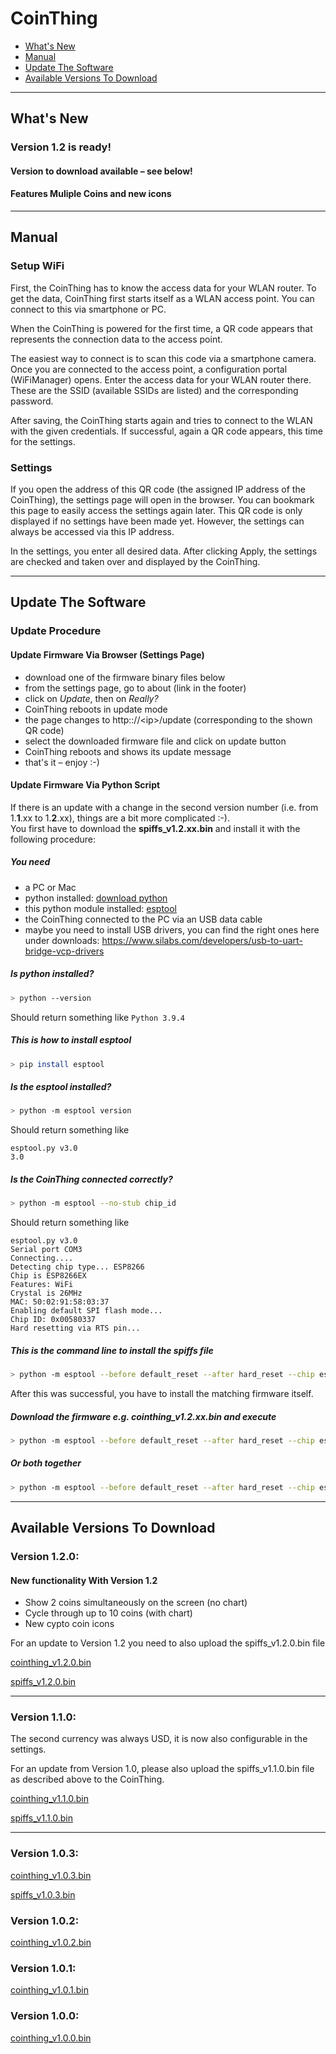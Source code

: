 # CoinThing

- [What's New](#whats-new)
- [Manual](#manual)
- [Update The Software](#update-the-software)
- [Available Versions To Download](#available-versions-to-download)

-------

## What's New

### Version 1.2 is ready!

#### Version to download available &ndash; see below!

#### Features Muliple Coins and new icons

-------

## Manual
### Setup WiFi
First, the CoinThing has to know the access data for your WLAN router.
To get the data, CoinThing first starts itself as a WLAN access point. You can connect to this via smartphone or PC.

When the CoinThing is powered for the first time, a QR code appears that represents the connection data to the access point.

The easiest way to connect is to scan this code via a smartphone camera. Once you are connected to the access point, a configuration portal (WiFiManager) opens. Enter the access data for your WLAN router there. These are the SSID (available SSIDs are listed) and the corresponding password.

After saving, the CoinThing starts again and tries to connect to the WLAN with the given credentials. If successful, again a QR code appears, this time for the settings.

### Settings
If you open the address of this QR code (the assigned IP address of the CoinThing), the settings page will open in the browser. 
You can bookmark this page to easily access the settings again later.
This QR code is only displayed if no settings have been made yet. However, the settings can always be accessed via this IP address.

In the settings, you enter all desired data. After clicking Apply, the settings are checked and taken over and displayed by the CoinThing.

-------

## Update The Software
### Update Procedure
#### Update Firmware Via Browser (Settings Page)
- download one of the firmware binary files below
- from the settings page, go to about (link in the footer)
- click on _Update_, then on _Really?_
- CoinThing reboots in update mode
- the page changes to http:://&lt;ip&gt;/update (corresponding to the shown QR code)
- select the downloaded firmware file and click on update button
- CoinThing reboots and shows its update message
- that's it – enjoy :-)

#### Update Firmware Via Python Script
If there is an update with a change in the second version number (i.e. from 1.__1__.xx to 1.__2__.xx), things are a bit more complicated :-).<br>
You first have to download the __spiffs_v1.2.xx.bin__ and install it with the following procedure:

##### You need
- a PC or Mac
- python installed: [download python](https://www.python.org/downloads/)
- this python module installed: [esptool](https://github.com/espressif/esptool)
- the CoinThing connected to the PC via an USB data cable
- maybe you need to install USB drivers, you can find the right ones here under downloads: <https://www.silabs.com/developers/usb-to-uart-bridge-vcp-drivers>

##### Is python installed?
```bash
> python --version
```
Should return something like ```Python 3.9.4```

##### This is how to install esptool
```bash
> pip install esptool
```

##### Is the esptool installed?
```bash
> python -m esptool version
```
Should return something like
```
esptool.py v3.0
3.0
```

##### Is the CoinThing connected correctly?
```bash
> python -m esptool --no-stub chip_id
```
Should return something like
```
esptool.py v3.0
Serial port COM3
Connecting....
Detecting chip type... ESP8266
Chip is ESP8266EX
Features: WiFi
Crystal is 26MHz
MAC: 50:02:91:58:03:37
Enabling default SPI flash mode...
Chip ID: 0x00580337
Hard resetting via RTS pin...
```


##### This is the command line to install the spiffs file
```bash
> python -m esptool --before default_reset --after hard_reset --chip esp8266 --baud 460800 write_flash 0x200000 <path_to_download>/spiffs_v1.2.xx.bin
```

After this was successful, you have to install the matching firmware itself.<br>

##### Download the firmware e.g. __cointhing_v1.2.xx.bin__ and execute
```bash
> python -m esptool --before default_reset --after hard_reset --chip esp8266 --baud 460800 write_flash 0x0 <path_to_download>/cointhing_v1.2.xx.bin 
```

##### Or both together
```bash
> python -m esptool --before default_reset --after hard_reset --chip esp8266 --baud 460800 write_flash 0x0 <path_to_download>/cointhing_v1.2.xx.bin 0x200000 <path_to_download>/spiffs_v1.2.xx.bin
```

-------

## Available Versions To Download

### Version 1.2.0:
#### New functionality With Version 1.2
- Show 2 coins simultaneously on the screen (no chart)
- Cycle through up to 10 coins (with chart)
- New cypto coin icons

For an update to Version 1.2 you need to also upload the spiffs_v1.2.0.bin file

[cointhing_v1.2.0.bin](https://github.com/barn53/CoinThing/releases/download/v1.2.0/cointhing_v1.2.0.bin)

[spiffs_v1.2.0.bin](https://github.com/barn53/CoinThing/releases/download/v1.2.0/spiffs_v1.2.0.bin)

-------

### Version 1.1.0:
The second currency was always USD, it is now also configurable in the settings.

For an update from Version 1.0, please also upload the spiffs_v1.1.0.bin file as described above to the CoinThing.

[cointhing_v1.1.0.bin](https://github.com/barn53/CoinThing/releases/download/v1.1.0/cointhing_v1.1.0.bin)

[spiffs_v1.1.0.bin](https://github.com/barn53/CoinThing/releases/download/v1.1.0/spiffs_v1.1.0.bin)

-------

### Version 1.0.3:

[cointhing_v1.0.3.bin](https://github.com/barn53/CoinThing/releases/download/v1.0.3/cointhing_v1.0.3.bin)

[spiffs_v1.0.3.bin](https://github.com/barn53/CoinThing/releases/download/v1.0.3/spiffs_v1.0.3.bin)

### Version 1.0.2:

[cointhing_v1.0.2.bin](https://github.com/barn53/CoinThing/releases/download/v1.0.2/cointhing_v1.0.2.bin)

### Version 1.0.1:

[cointhing_v1.0.1.bin](https://github.com/barn53/CoinThing/releases/download/v1.0.1/cointhing_v1.0.1.bin)

### Version 1.0.0:

[cointhing_v1.0.0.bin](https://github.com/barn53/CoinThing/releases/download/v1.0.0/cointhing_v1.0.0.bin)


